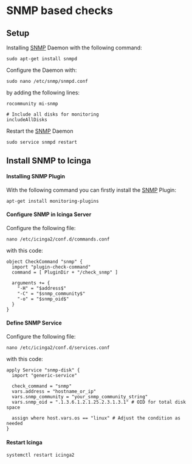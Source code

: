 # SNMP based checks

## Setup

Installing [SNMP](/acronyms) Daemon with the following command:

```ssh
sudo apt-get install snmpd
```

Configure the Daemon with:

```ssh
sudo nano /etc/snmp/snmpd.conf
```

by adding the following lines:

```ssh
rocommunity mi-snmp

# Include all disks for monitoring
includeAllDisks

```

Restart the [SNMP](/acronyms) Daemon

```ssh
sudo service snmpd restart
```

## Install SNMP to Icinga

#### Installing SNMP Plugin

With the following command you can firstly install the [SNMP](/acronyms) Plugin:

```ssh
apt-get install monitoring-plugins
```

#### Configure SNMP in Icinga Server

Configure the following file:

```ssh
nano /etc/icinga2/conf.d/commands.conf
```

with this code:

```ssh
object CheckCommand "snmp" {
  import "plugin-check-command"
  command = [ PluginDir + "/check_snmp" ]

  arguments += {
    "-H" = "$address$"
    "-C" = "$snmp_community$"
    "-o" = "$snmp_oid$"
  }
}
```

#### Define SNMP Service

Configure the following file:

```ssh
nano /etc/icinga2/conf.d/services.conf
```

with this code:

```ssh
apply Service "snmp-disk" {
  import "generic-service"

  check_command = "snmp"
  vars.address = "hostname_or_ip"
  vars.snmp_community = "your_snmp_community_string"
  vars.snmp_oid = ".1.3.6.1.2.1.25.2.3.1.3.1" # OID for total disk space

  assign where host.vars.os == "linux" # Adjust the condition as needed
}
```

#### Restart Icinga

```ssh
systemctl restart icinga2
```
